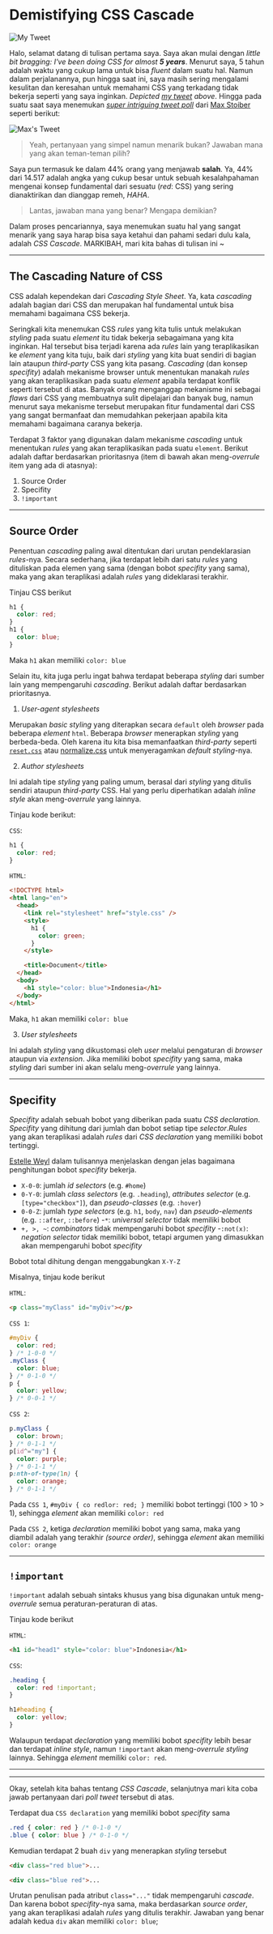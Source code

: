 # Demistifying CSS Cascade

![My Tweet](/tweet_kukuh.png)

Halo, selamat datang di tulisan pertama saya. Saya akan mulai dengan _little bit bragging: I've been doing CSS for almost **5 years**_. Menurut saya, 5 tahun adalah waktu yang cukup lama untuk bisa _fluent_ dalam suatu hal. Namun dalam perjalanannya, pun hingga saat ini, saya masih sering mengalami kesulitan dan keresahan untuk memahami CSS yang terkadang tidak bekerja seperti yang saya inginkan. _Depicted [my tweet](https://twitter.com/suliskh/status/1068036449071587329) above_. Hingga pada suatu saat saya menemukan [_super intriguing tweet poll_](https://twitter.com/mxstbr/status/1038073603311448064) dari [Max Stoiber](https://twitter.com/mxstbr) seperti berikut:

![Max's Tweet](/tweet_max_stoiber.png)

> Yeah, pertanyaan yang simpel namun menarik bukan? Jawaban mana yang akan teman-teman pilih?

Saya pun termasuk ke dalam 44% orang yang menjawab **salah**. Ya, 44% dari 14.517 adalah angka yang cukup besar untuk sebuah kesalahpahaman mengenai konsep fundamental dari sesuatu (_red_: CSS) yang sering dianaktirikan dan dianggap remeh, _HAHA_.

> Lantas, jawaban mana yang benar? Mengapa demikian?

Dalam proses pencariannya, saya menemukan suatu hal yang sangat menarik yang saya harap bisa saya ketahui dan pahami sedari dulu kala, adalah *CSS Cascade*. MARKIBAH, mari kita bahas di tulisan ini ~

---

## The Cascading Nature of CSS

CSS adalah kependekan dari _Cascading Style Sheet_. Ya, kata _cascading_ adalah bagian dari CSS dan merupakan hal fundamental untuk bisa memahami bagaimana CSS bekerja.

Seringkali kita menemukan CSS _rules_ yang kita tulis untuk melakukan _styling_ pada suatu _element_ itu tidak bekerja sebagaimana yang kita inginkan. Hal tersebut bisa terjadi karena ada _rules_ lain yang teraplikasikan ke _element_ yang kita tuju, baik dari _styling_ yang kita buat sendiri di bagian lain ataupun _third-party_ CSS yang kita pasang. _Cascading_ (dan konsep _specifity_) adalah mekanisme browser untuk menentukan manakah _rules_ yang akan teraplikasikan pada suatu _element_ apabila terdapat konflik seperti tersebut di atas. Banyak orang menganggap mekanisme ini sebagai _flaws_ dari CSS yang membuatnya sulit dipelajari dan banyak bug, namun menurut saya mekanisme tersebut merupakan fitur fundamental dari CSS yang sangat bermanfaat dan memudahkan pekerjaan apabila kita memahami bagaimana caranya bekerja.

Terdapat 3 faktor yang digunakan dalam mekanisme _cascading_ untuk menentukan _rules_ yang akan teraplikasikan pada suatu `element`. Berikut adalah daftar berdasarkan prioritasnya (item di bawah akan meng-_overrule_ item yang ada di atasnya):

1. Source Order
2. Specifity
3. `!important`

--- 
## Source Order

Penentuan *cascading* paling awal ditentukan dari urutan pendeklarasian _rules_-nya. Secara sederhana, jika terdapat lebih dari satu _rules_ yang dituliskan pada elemen yang sama (dengan bobot _specifity_ yang sama), maka yang akan teraplikasi adalah _rules_ yang dideklarasi terakhir.

Tinjau CSS berikut

```css
h1 {
  color: red;
}
h1 {
  color: blue;
}
```

Maka `h1` akan memiliki `color: blue`

Selain itu, kita juga perlu ingat bahwa terdapat beberapa _styling_ dari sumber lain yang mempengaruhi _cascading_. Berikut adalah daftar berdasarkan prioritasnya.

1. _User-agent stylesheets_

Merupakan _basic styling_ yang diterapkan secara `default` oleh *browser* pada beberapa *element* `html`. Beberapa *browser* menerapkan _styling_ yang berbeda-beda. Oleh karena itu kita bisa memanfaatkan _third-party_ seperti [`reset.css`](https://meyerweb.com/eric/tools/css/reset/) atau [normalize.css](https://necolas.github.io/normalize.css/) untuk menyeragamkan _default styling_-nya.

2. _Author stylesheets_

Ini adalah tipe _styling_ yang paling umum, berasal dari _styling_ yang ditulis sendiri ataupun _third-party_ CSS. Hal yang perlu diperhatikan adalah _inline style_ akan meng-_overrule_ yang lainnya.

Tinjau kode berikut:

`CSS`:

```css
h1 {
  color: red;
}
```

`HTML`:

```html
<!DOCTYPE html>
<html lang="en">
  <head>
    <link rel="stylesheet" href="style.css" />
    <style>
      h1 {
        color: green;
      }
    </style>

    <title>Document</title>
  </head>
  <body>
    <h1 style="color: blue">Indonesia</h1>
  </body>
</html>
```

Maka, `h1` akan memiliki `color: blue`

3. _User stylesheets_

Ini adalah *styling* yang dikustomasi oleh _user_ melalui pengaturan di _browser_ ataupun via _extension_. Jika memiliki bobot _specifity_ yang sama, maka _styling_ dari sumber ini akan selalu meng-_overrule_ yang lainnya.

---

## Specifity

_Specifity_ adalah sebuah bobot yang diberikan pada suatu _CSS declaration_. _Specifity_ yang dihitung dari jumlah dan bobot setiap tipe _selector_._Rules_ yang akan teraplikasi adalah _rules_ dari _CSS declaration_ yang memiliki bobot tertinggi.

[Estelle Weyl](http://www.standardista.com/css3/css-specificity/) dalam tulisannya menjelaskan dengan jelas bagaimana penghitungan bobot _specifity_ bekerja.

- `X-0-0`: jumlah _id selectors_ (e.g. `#home`)
- `0-Y-0`: jumlah _class selectors_ (e.g. `.heading`), _attributes selector_ (e.g. `[type="checkbox"]`), dan _pseudo-classes_ (e.g. `:hover`)
- `0-0-Z`: jumlah _type selectors_ (e.g. `h1`, `body`, `nav`) dan _pseudo-elements_ (e.g. `::after`, `::before`) -`*`: _universal selector_ tidak memiliki bobot
- `+, >, ~`: _combinators_ tidak mempengaruhi bobot _specifity_ -`:not(x)`: _negation selector_ tidak memiliki bobot, tetapi argumen yang dimasukkan akan mempengaruhi bobot _specifity_

Bobot total dihitung dengan menggabungkan `X-Y-Z`

Misalnya, tinjau kode berikut

`HTML`:

```html
<p class="myClass" id="myDiv"></p>
```

`CSS 1`:

```css
#myDiv {
  color: red;
} /* 1-0-0 */
.myClass {
  color: blue;
} /* 0-1-0 */
p {
  color: yellow;
} /* 0-0-1 */
```

`CSS 2`:

```css
p.myClass {
  color: brown;
} /* 0-1-1 */
p[id^="my"] {
  color: purple;
} /* 0-1-1 */
p:nth-of-type(1n) {
  color: orange;
} /* 0-1-1 */
```

Pada `CSS 1`, `#myDiv { co redlor: red; }` memiliki bobot tertinggi (100 > 10 > 1), sehingga _element_ akan memiliki `color: red`

Pada `CSS 2`, ketiga _declaration_ memiliki bobot yang sama, maka yang diambil adalah yang terakhir _(source order)_, sehingga _element_ akan memiliki `color: orange`

---

## `!important`

`!important` adalah sebuah sintaks khusus yang bisa digunakan untuk meng-_overrule_ semua peraturan-peraturan di atas.

Tinjau kode berikut

`HTML`:

```html
<h1 id="head1" style="color: blue">Indonesia</h1>
```

`CSS`:
```css
.heading {
  color: red !important;
}

h1#heading {
  color: yellow;
}
```

Walaupun terdapat *declaration* yang memiliki bobot *specifity* lebih besar dan terdapat *inline style*, namun `!important` akan meng-*overrule* *styling* lainnya. Sehingga *element* memiliki `color: red`.

---
---

Okay, setelah kita bahas tentang *CSS Cascade*, selanjutnya mari kita coba jawab pertanyaan dari *poll tweet* tersebut di atas.

Terdapat dua `CSS declaration` yang memiliki bobot *specifity* sama 
```css
.red { color: red } /* 0-1-0 */
.blue { color: blue } /* 0-1-0 */
```

Kemudian terdapat 2 buah `div` yang menerapkan *styling* tersebut
```html
<div class="red blue">...

<div class="blue red">...
```

Urutan penulisan pada atribut `class="..."` tidak mempengaruhi *cascade*. Dan karena bobot *specifity*-nya sama, maka berdasarkan *source order*, yang akan teraplikasi adalah *rules* yang ditulis terakhir. Jawaban yang benar adalah kedua `div` akan memiliki `color: blue`;



